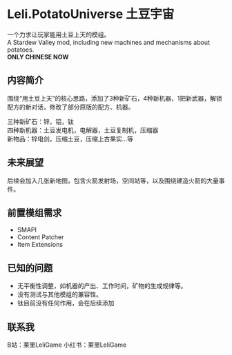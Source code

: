 # Leli.PotatoUniverse 土豆宇宙
一个力求让玩家能用土豆上天的模组。<br>
A Stardew Valley mod, including new machines and mechanisms about potatoes.<br>
**ONLY CHINESE NOW**<br>
## 内容简介
围绕“用土豆上天”的核心思路，添加了3种新矿石，4种新机器，1把新武器，解锁配方的新对话，修改了部分原版的配方、机器。  

三种新矿石：锌，铝，钛  
四种新机器：土豆发电机，电解器，土豆复制机，压缩器  
新物品：锌电剑，压缩土豆，压缩上古果实...等  
## 未来展望
后续会加入几张新地图，包含火箭发射场，空间站等，以及围绕建造火箭的大量事件。
## 前置模组需求
- SMAPI
- Content Patcher
- Item Extensions
## 已知的问题
- 无平衡性调整，如机器的产出、工作时间，矿物的生成规律等。
- 没有测试与其他模组的兼容性。
- 钛目前没有任何作用，会在后续添加
## 联系我
B站：莱里LeliGame
小红书：莱里LeliGame
